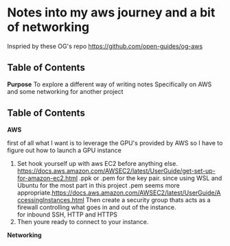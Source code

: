

Notes into my aws journey and a bit of networking
=====================================

Inspried by these OG's repo
https://github.com/open-guides/og-aws

Table of Contents
-----------------

**Purpose**
To explore a different way of writing notes
Specifically on AWS and some networking for another project 

Table of Contents
-----------------

**AWS**


first of all what I want is to leverage the GPU's provided by AWS so I have to figure out how to launch a GPU instance
1) Set hook yourself up with aws EC2 before anything else. https://docs.aws.amazon.com/AWSEC2/latest/UserGuide/get-set-up-for-amazon-ec2.html
   .ppk or .pem for the key pair. since using WSL and Ubuntu for the most part in this project .pem seems more appropriate.https://docs.aws.amazon.com/AWSEC2/latest/UserGuide/AccessingInstances.html
   Then create a security group thats acts as a firewall controlling what goes in and out of the instance.  
   for inbound SSH, HTTP and HTTPS
3) Then youre ready to connect to your instance. 

**Networking**

